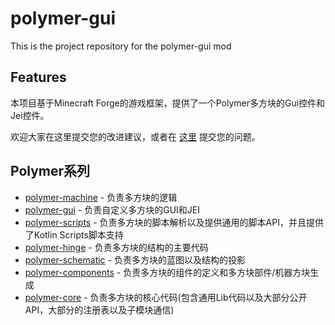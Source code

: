 # polymer-gui

This is the project repository for the polymer-gui mod

## Features

本项目基于Minecraft Forge的游戏框架，提供了一个Polymer多方块的Gui控件和Jei控件。

欢迎大家在这里提交您的改进建议，或者在 [这里](https://github.com/teampolymer/polymer-gui/issues) 提交您的问题。

## Polymer系列
- [polymer-machine](https://github.com/teampolymer/polymer-machine) - 负责多方块的逻辑
- [polymer-gui](https://github.com/teampolymer/polymer-gui) - 负责自定义多方块的GUI和JEI
- [polymer-scripts](https://github.com/teampolymer/polymer-scripts) - 负责多方块的脚本解析以及提供通用的脚本API，并且提供了Kotlin Scripts脚本支持
- [polymer-hinge](https://github.com/teampolymer/polymer-hinge) - 负责多方块的结构的主要代码
- [polymer-schematic](https://github.com/teampolymer/polymer-schematic) - 负责多方块的蓝图以及结构的投影
- [polymer-components](https://github.com/teampolymer/polymer-components) - 负责多方块的组件的定义和多方块部件/机器方块生成
- [polymer-core](https://github.com/teampolymer/polymer-core) - 负责多方块的核心代码(包含通用Lib代码以及大部分公开API，大部分的注册表以及子模块通信)

